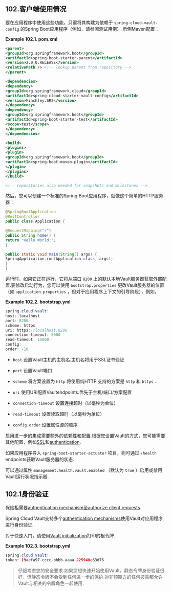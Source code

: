 ## 102.客户端使用情况

要在应用程序中使用这些功能，只需将其构建为依赖于 `spring-cloud-vault-config` 的Spring Boot应用程序（例如，请参阅测试用例）.示例Maven配置：

**Example 102.1. pom.xml** 

```xml
<parent>
<groupId>org.springframework.boot</groupId>
<artifactId>spring-boot-starter-parent</artifactId>
<version>2.0.0.RELEASE</version>
<relativePath /> <!-- lookup parent from repository -->
</parent>

<dependencies>
<dependency>
<groupId>org.springframework.cloud</groupId>
<artifactId>spring-cloud-starter-vault-config</artifactId>
<version>Finchley.SR2</version>
</dependency>
<dependency>
<groupId>org.springframework.boot</groupId>
<artifactId>spring-boot-starter-test</artifactId>
<scope>test</scope>
</dependency>
</dependencies>

<build>
<plugins>
<plugin>
<groupId>org.springframework.boot</groupId>
<artifactId>spring-boot-maven-plugin</artifactId>
</plugin>
</plugins>
</build>

<!-- repositories also needed for snapshots and milestones -->
```

然后，您可以创建一个标准的Spring Boot应用程序，就像这个简单的HTTP服务器：

```java
@SpringBootApplication
@RestController
public class Application {

@RequestMapping("/")
public String home() {
return "Hello World!";
}

public static void main(String[] args) {
SpringApplication.run(Application.class, args);
}
}
```

运行时，如果它正在运行，它将从端口 `8200` 上的默认本地Vault服务器获取外部配置.要修改启动行为，您可以使用 `bootstrap.properties` 更改Vault服务器的位置（如 `application.properties` ，但对于应用程序上下文的引导阶段），例如，

**Example 102.2. bootstrap.yml** 

```java
spring.cloud.vault:
host: localhost
port: 8200
scheme: https
uri: https://localhost:8200
connection-timeout: 5000
read-timeout: 15000
config:
order: -10
```

-  `host` 设置Vault主机的主机名.主机名将用于SSL证书验证

-  `port` 设置Vault端口

-  `scheme` 将方案设置为 `http` 将使用纯HTTP.支持的方案是 `http` 和 `https` .

-  `uri` 使用URI配置Vaultendpoints.优先于主机/端口/方案配置

-  `connection-timeout` 设置连接超时（以毫秒为单位）

-  `read-timeout` 设置读取超时（以毫秒为单位）

-  `config.order` 设置属性源的顺序

启用进一步的集成需要额外的依赖性和配置.根据您设置Vault的方式，您可能需要其他配置，例如[SSL](https://cloud.spring.io/spring-cloud-vault/spring-cloud-vault.html#vault.config.ssl)和[authentication](https://cloud.spring.io/spring-cloud-vault/spring-cloud-vault.html#vault.config.authentication).

如果应用程序导入 `spring-boot-starter-actuator` 项目，则可通过 `/health` endpoints获取Vault服务器的状态.

可以通过属性 `management.health.vault.enabled` （默认为 `true` ）启用或禁用Vault运行状况指示器.

## 102.1身份验证

保险柜需要[authentication mechanism](https://www.vaultproject.io/docs/concepts/auth.html)至[authorize client requests](https://www.vaultproject.io/docs/concepts/tokens.html).

Spring Cloud Vault支持多个[authentication mechanisms](https://cloud.spring.io/spring-cloud-vault/spring-cloud-vault.html#vault.config.authentication)使用Vault对应用程序进行身份验证.

对于快速入门，请使用[Vault initialization](multi__quick_start_4.html#quickstart.vault.start)打印的根令牌.

**Example 102.3. bootstrap.yml** 

```java
spring.cloud.vault:
token: 19aefa97-cccc-bbbb-aaaa-225940e63d76
```

> 仔细考虑您的安全要求.如果您想快速开始使用Vault，静态令牌身份验证很好，但静态令牌不会受到任何进一步的保护.对非预期方的任何披露都允许Vault与相关的令牌角色一起使用.

